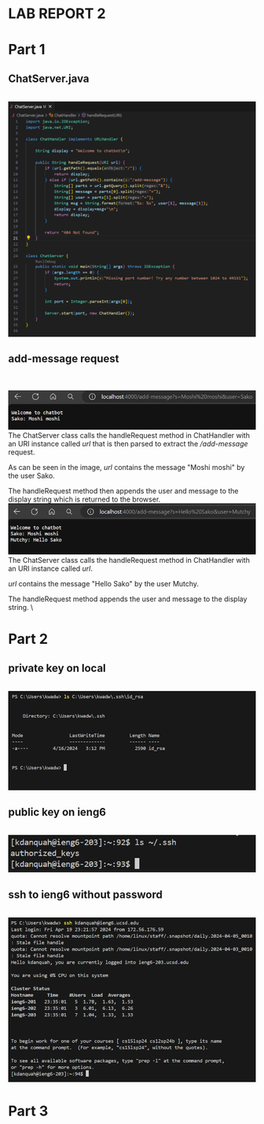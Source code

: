 
# **LAB REPORT 2**
# Part 1
## ChatServer.java
\
![Screenshot of my ChatServer code](code.png)
## add-message request
\
\
![Screenshot 1 of chat](chat1.png)
\
The ChatServer class calls the handleRequest method in ChatHandler with an URI instance called *url* that is then parsed to extract the */add-message* request.

As can be seen in the image, *url* contains the message "Moshi moshi" by the user Sako.

The handleRequest method then appends the user and message to the display string which is returned to the browser.
\
![Screenshot 2 of chat](chat2.png)
\
The ChatServer class calls the handleRequest method in ChatHandler with an URI instance called *url*.

*url* contains the message "Hello Sako" by the user Mutchy.

The handleRequest method appends the user and message to the display string.
\
# Part 2
## private key on local
\
![Screenshot of private key on local](ls_private.png)
## public key on ieng6
\
![Screenshot of public key on ieng6](ls_pub_remote.png)
## ssh to ieng6 without password
\
![Screenshot of ssh to ieng6 without password](interraction_no_pswd.png)
# Part 3
